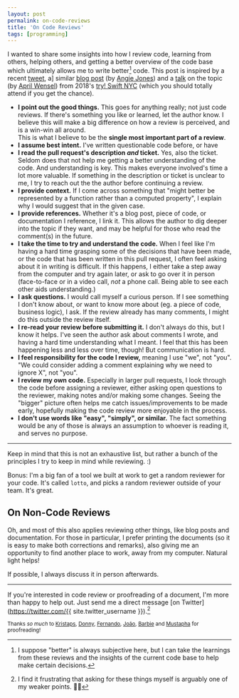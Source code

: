 ```yaml
---
layout: post
permalink: on-code-reviews
title: 'On Code Reviews'
tags: [programming]
---
```


I wanted to share some insights into how I review code, learning from others,
helping others, and getting a better overview of the code base which ultimately
allows me to write better[^1] code. This post is inspired by a recent
[tweet](https://twitter.com/kristoferbaxter/status/1186290473322741760), a]
similar [blog post](https://techbeacon.com/app-dev-testing/10-commandments-navigating-code-reviews)
(by [Angie Jones](https://twitter.com/techgirl1908)) and a [talk](https://www.youtube.com/watch?v=Ea8EiIPZvh0)
on the topic (by [April Wensel](https://twitter.com/aprilwensel)) from 2018's
[try! Swift NYC](https://www.tryswift.co) (which you should totally attend if
you get the chance).

- **I point out the good things.** This goes for anything really; not just code
reviews. If there's something you like or learned, let the author know. I
believe this will make a big difference on how a review is perceived, and is a
win-win all around.<br />
This is what I believe to be the **single most important part of a review**.
- **I assume best intent.** I've written questionable code before, or have
- **I read the pull request's description _and_ ticket.** Yes, also the ticket.
Seldom does that not help me getting a better understanding of the code. And
understanding is key. This makes everyone involved's time a lot more valuable.
If something in the description or ticket is unclear to me, I try to reach out
the the author before continuing a review.
- **I provide context.** If I come across something that "might better be
represented by a function rather than a computed property", I explain why I
would suggest that in the given case.
- **I provide references.** Whether it's a blog post, piece of code, or
documentation I reference, I link it. This allows the author to dig deeper into
the topic if they want, and may be helpful for those who read the comment(s) in
the future.
- **I take the time to try and understand the code.** When I feel like I'm
having a hard time grasping some of the decisions that have been made, or the
code that has been written in this pull request, I often feel asking about it
in writing is difficult. If this happens, I either take a step away from the
computer and try again later, or ask to go over it in person (face-to-face or
in a video call, _not_ a phone call. Being able to see each other aids
understanding.)
- **I ask questions.** I would call myself a curious person. If I see something
I don't know about, or want to know more about (eg. a piece of code, business
logic), I ask. If the review already has many comments, I might do this
outside the review itself.
- **I re-read your review before submitting it.** I don't always do this, but I
know it helps. I've seen the author ask about comments I wrote, and having a
hard time understanding what I meant. I feel that this has been happening less
and less over time, though! But communication is hard.
- **I feel responsibility for the code I review,** meaning I use "we", not
"you". "We could consider adding a comment explaining why we need to ignore X",
not "you".
- **I review my own code.** Especially in larger pull requests, I look through
the code before assigning a reviewer, either asking open questions to the
reviewer, making notes and/or making some changes. Seeing the "bigger" picture
often helps me catch issues/improvements to be made early, hopefully making the
code review more enjoyable in the process.
- **I don't use words like "easy", "simply", or similar.** The fact something
would be any of those is always an assumption to whoever is reading it, and
serves no purpose.

---

Keep in mind that this is not an exhaustive list, but rather a bunch of the
principles I try to keep in mind while reviewing. :)

Bonus: I'm a big fan of a tool we built at work to get a random reviewer for
your code. It's called `lotto`, and picks a random reviewer outside of your
team. It's great.

## On Non-Code Reviews

Oh, and most of this also applies reviewing other things, like blog posts and
documentation. For those in particular, I prefer printing the documents (so it
is easy to make both corrections and remarks), also giving me an opportunity to
find another place to work, away from my computer. Natural light helps!

If possible, I always discuss it in person afterwards.

---

If you're interested in code review or proofreading of a document, I'm more
than happy to help out. Just send me a direct message [on Twitter](https://twitter.com/{{ site.twitter_username }}).[^2]

<sub>Thanks _so much_ to [Kristaps](https://twitter.com/fassko),
[Donny](https://twitter.com/DonnyWals), [Fernando](https://twitter.com/fmo_91),
[João](https://twitter.com/NSMyself), [Barbie](https://twitter.com/barbieinbeta)
and [Mustapha](https://twitter.com/ben_muta) for proofreading!</sub>

[^1]: I suppose "better" is always subjective here, but I can take the learnings from these reviews and the insights of the current code base to help make certain decisions.
[^2]: I find it frustrating that asking for these things myself is arguably one of my weaker points. 🤷‍♂️
